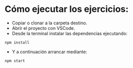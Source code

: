 # Cómo ejecutar los ejercicios:


- Copiar o clonar a la carpeta destino.
- Abrir el proyecto con VSCode.
- Desde la terminal instalar las dependencias ejecutando:

```
npm install
```

- Y a continuación arrancar mediante:

```
npm start
```
